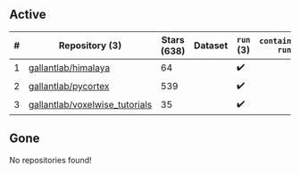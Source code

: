 ## Active
| # | Repository (3) | Stars (638) | Dataset | `run` (3) | `containers-run` |
| --- | --- | --- | --- | --- | --- |
| 1 | [gallantlab/himalaya](https://github.com/gallantlab/himalaya) | 64 |  | :heavy_check_mark: |  |
| 2 | [gallantlab/pycortex](https://github.com/gallantlab/pycortex) | 539 |  | :heavy_check_mark: |  |
| 3 | [gallantlab/voxelwise_tutorials](https://github.com/gallantlab/voxelwise_tutorials) | 35 |  | :heavy_check_mark: |  |

## Gone
No repositories found!
